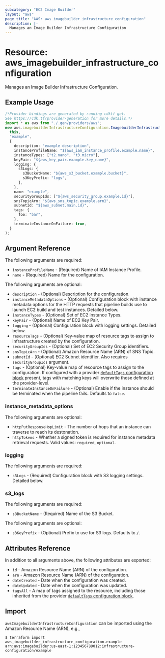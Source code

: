```yaml
---
subcategory: "EC2 Image Builder"
layout: "aws"
page_title: "AWS: aws_imagebuilder_infrastructure_configuration"
description: |-
  Manages an Image Builder Infrastructure Configuration
---
```


# Resource: aws\_imagebuilder\_infrastructure\_configuration

Manages an Image Builder Infrastructure Configuration.

## Example Usage

```typescript
/*Provider bindings are generated by running cdktf get.
See https://cdk.tf/provider-generation for more details.*/
import * as aws from "./.gen/providers/aws";
new aws.imagebuilderInfrastructureConfiguration.ImagebuilderInfrastructureConfiguration(
  this,
  "example",
  {
    description: "example description",
    instanceProfileName: "${aws_iam_instance_profile.example.name}",
    instanceTypes: ["t2.nano", "t3.micro"],
    keyPair: "${aws_key_pair.example.key_name}",
    logging: {
      s3Logs: {
        s3BucketName: "${aws_s3_bucket.example.bucket}",
        s3KeyPrefix: "logs",
      },
    },
    name: "example",
    securityGroupIds: ["${aws_security_group.example.id}"],
    snsTopicArn: "${aws_sns_topic.example.arn}",
    subnetId: "${aws_subnet.main.id}",
    tags: {
      foo: "bar",
    },
    terminateInstanceOnFailure: true,
  }
);

```

## Argument Reference

The following arguments are required:

* `instanceProfileName` - (Required) Name of IAM Instance Profile.
* `name` - (Required) Name for the configuration.

The following arguments are optional:

* `description` - (Optional) Description for the configuration.
* `instanceMetadataOptions` - (Optional) Configuration block with instance metadata options for the HTTP requests that pipeline builds use to launch EC2 build and test instances. Detailed below.
* `instanceTypes` - (Optional) Set of EC2 Instance Types.
* `keyPair` - (Optional) Name of EC2 Key Pair.
* `logging` - (Optional) Configuration block with logging settings. Detailed below.
* `resourceTags` - (Optional) Key-value map of resource tags to assign to infrastructure created by the configuration.
* `securityGroupIds` - (Optional) Set of EC2 Security Group identifiers.
* `snsTopicArn` - (Optional) Amazon Resource Name (ARN) of SNS Topic.
* `subnetId` - (Optional) EC2 Subnet identifier. Also requires `securityGroupIds` argument.
* `tags` - (Optional) Key-value map of resource tags to assign to the configuration. If configured with a provider [`defaultTags` configuration block](https://registry.terraform.io/providers/hashicorp/aws/latest/docs#default_tags-configuration-block) present, tags with matching keys will overwrite those defined at the provider-level.
* `terminateInstanceOnFailure` - (Optional) Enable if the instance should be terminated when the pipeline fails. Defaults to `false`.

### instance\_metadata\_options

The following arguments are optional:

* `httpPutResponseHopLimit` - The number of hops that an instance can traverse to reach its destonation.
* `httpTokens` - Whether a signed token is required for instance metadata retrieval requests. Valid values: `required`, `optional`.

### logging

The following arguments are required:

* `s3Logs` - (Required) Configuration block with S3 logging settings. Detailed below.

### s3\_logs

The following arguments are required:

* `s3BucketName` - (Required) Name of the S3 Bucket.

The following arguments are optional:

* `s3KeyPrefix` - (Optional) Prefix to use for S3 logs. Defaults to `/`.

## Attributes Reference

In addition to all arguments above, the following attributes are exported:

* `id` - Amazon Resource Name (ARN) of the configuration.
* `arn` - Amazon Resource Name (ARN) of the configuration.
* `dateCreated` - Date when the configuration was created.
* `dateUpdated` - Date when the configuration was updated.
* `tagsAll` - A map of tags assigned to the resource, including those inherited from the provider [`defaultTags` configuration block](https://registry.terraform.io/providers/hashicorp/aws/latest/docs#default_tags-configuration-block).

## Import

`awsImagebuilderInfrastructureConfiguration` can be imported using the Amazon Resource Name (ARN), e.g.,

```console
$ terraform import aws_imagebuilder_infrastructure_configuration.example arn:aws:imagebuilder:us-east-1:123456789012:infrastructure-configuration/example
```
